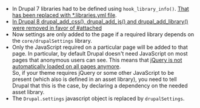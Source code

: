 * In Drupal 7 libraries had to be defined using `hook_library_info()`. [That has been replaced with \*.libraries.yml file](/node/2201089).
* [In Drupal 8 drupal\_add\_css(), drupal\_add\_js() and drupal\_add\_library() were removed in favor of #attached](/node/2169605)
* Now settings are only added to the page if a required library depends on the `core/drupalSettings` library.
* Only the JavaScript required on a particular page will be added to that page. In particular, by default Drupal doesn't need JavaScript on most pages that anonymous users can see. This means that [jQuery is not automatically loaded on all pages anymore](/node/1541860).  
 So, if your theme requires jQuery or some other JavaScript to be present (which also is defined in an asset library), you need to tell Drupal that this is the case, by declaring a dependency on the needed asset library.
* The `Drupal.settings` javascript object is replaced by `drupalSettings`.